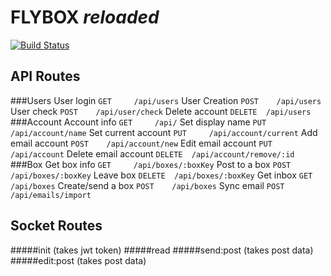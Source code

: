 # FLYBOX _reloaded_

[![Build Status](https://travis-ci.org/makakoa/flybox_reloaded.svg?branch=m2_dev)](https://travis-ci.org/makakoa/flybox_reloaded)

API Routes
-----------
###Users
User login            `GET     /api/users`
User Creation         `POST    /api/users`
User check            `POST    /api/user/check`
Delete account        `DELETE  /api/users`
###Account
Account info          `GET     /api/`
Set display name      `PUT     /api/account/name`
Set current account   `PUT     /api/account/current`
Add email account     `POST    /api/account/new`
Edit email account    `PUT     /api/account`
Delete email account  `DELETE  /api/account/remove/:id`
###Box
Get box info          `GET     /api/boxes/:boxKey`
Post to a box         `POST    /api/boxes/:boxKey`
Leave box             `DELETE  /api/boxes/:boxKey`
Get inbox             `GET     /api/boxes`
Create/send a box     `POST    /api/boxes`
Sync email            `POST    /api/emails/import`

Socket Routes
-----------
#####init
(takes jwt token)
#####read
#####send:post
(takes post data)
#####edit:post
(takes post data)